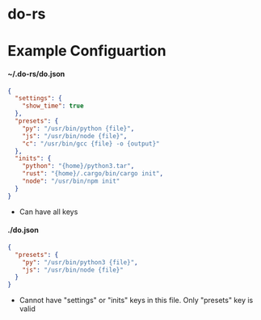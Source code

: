 # do-rs

# Example Configuartion
#### ~/.do-rs/do.json
```json
{
  "settings": {
    "show_time": true
  },
  "presets": {
    "py": "/usr/bin/python {file}",
    "js": "/usr/bin/node {file}",
    "c": "/usr/bin/gcc {file} -o {output}"
  },
  "inits": {
    "python": "{home}/python3.tar",
    "rust": "{home}/.cargo/bin/cargo init",
    "node": "/usr/bin/npm init"
  }
}
```
- Can have all keys

#### ./do.json
```json
{
  "presets": {
    "py": "/usr/bin/python3 {file}",
    "js": "/usr/bin/node {file}"
  }
}
```
- Cannot have "settings" or "inits" keys in this file. Only "presets" key is valid